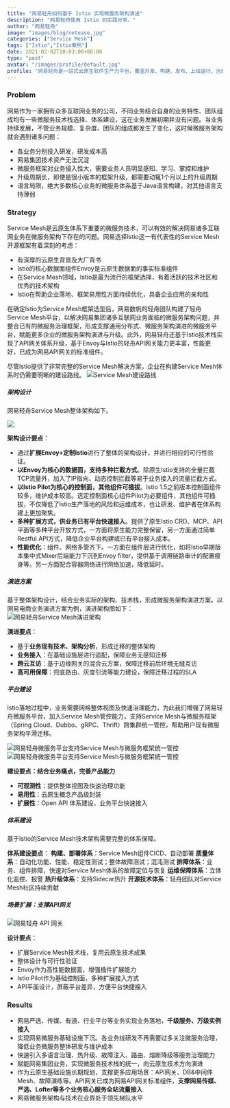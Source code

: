 ```yaml
---
title: "网易轻舟如何基于 Istio 实现微服务架构演进"
description: "网易轻舟使用 Istio 的实践分享。"
author: "网易轻舟"
image: "images/blog/netease.jpg"
categories: ["Service Mesh"]
tags: ["Istio","Istio案例"]
date: 2021-02-02T10:03:00+08:00
type: "post"
avatar: "/images/profile/default.jpg"
profile: "网易轻舟是一站式云原生软件生产力平台，覆盖开发、构建、发布、上线运行、治理和运维等环节，源自网易内部的大规模互联网业务实践，经过金融、制造、物流等行业客户的生产环境验证。"
---
```


### Problem

网易作为一家拥有众多互联网业务的公司，不同业务结合自身的业务特性、团队组成均有一些微服务技术栈选择、体系建设，这在业务发展初期并没有问题。当业务持续发展，不管业务规模、复杂度、团队的组成都发生了变化，这时候微服务架构就会遇到诸多问题：

- 各业务分别投入研发，研发成本高
- 网易集团技术资产无法沉淀
- 微服务框架对业务侵入性大，需要业务人员明显感知、学习、掌控和维护
- 升级周期长，即使是很小版本的框架升级，都需要动辄1个月以上的升级周期
- 语言局限，绝大多数核心业务的微服务体系基于Java语言构建，对其他语言支持薄弱

### Strategy

Service Mesh是云原生体系下重要的微服务技术，可以有效的解决网易诸多互联网业务在微服务架构下存在的问题。网易选择Istio这一有代表性的Service Mesh开源框架有着深刻的考虑：

- 有深厚的云原生背景及大厂背书
- Istio的核心数据面组件Envoy是云原生数据面的事实标准组件
- 在Service Mesh领域，Istio是最为流行的框架选择，有着活跃的技术社区和优秀的技术架构
- Istio在帮助企业落地、框架易用性方面持续优化，具备企业应用的亲和性

在确定Istio为Service Mesh框架选型后，网易数帆的轻舟团队构建了轻舟Service Mesh平台，以解决网易集团诸多互联网业务面临的微服务架构问题，并整合已有的微服务治理框架，形成支撑通用分布式、微服务架构演进的微服务平台，赋能更多企业的微服务架构演进与升级。此外，网易轻舟还基于Istio技术栈实现了API网关体系升级，基于Envoy与Istio的轻舟API网关能力更丰富，性能更好，已成为网易API网关的标准组件。

尽管Istio提供了非常完整的Service Mesh解决方案，企业在构建Service Mesh体系时仍需要明晰的建设路线。
![Service Mesh建设路线](008eGmZEly1gn9clbh23vj30ye0ow4b3.jpg)

##### 架构设计

网易轻舟Service Mesh整体架构如下。

![](008eGmZEly1gna7mmf7otj311s0u0wk1.jpg)

**架构设计要点**：

- 通过**扩展Envoy+定制Istio**进行了整体的架构设计，并进行相应的可行性验证。
- **以Envoy为核心的数据面，支持多种拦截方式**。除原生Istio支持的全量拦截TCP流量外，加入了IP指向、动态控制拦截等易于业务接入的流量拦截方式。
- **以Istio Pilot为核心的控制面，其他组件可插拔**。Istio 1.5之前版本控制面组件较多，维护成本较高。选定控制面核心组件Pilot为必要组件，其他组件可插拔，不仅降低了Istio生产落地的风险和运维成本，也让研发、维护者在体系构建上更加聚焦。
- **多种扩展方式，供业务已有平台快速接入**。提供了原生Istio CRD、MCP、API平面等多种平台开放方式，一方面将原生能力完整保留，另一方面通过简单Restful API方式，降低企业平台构建或已有平台接入成本。
- **性能优化**：组件、网络多管齐下。一方面在组件层进行优化，如将Istio早期版本集中式Mixer后端能力下沉到Envoy filter，提供基于调用链路审计的配置瘦身等。另一方面配合容器网络进行网络加速，降低延时。

##### 演进方案

基于整体架构设计，结合业务实际的架构、技术栈，形成微服务架构演进方案。以网易电商业务演进方案为例，演进架构图如下：
![网易轻舟Service Mesh演进架构](008eGmZEly1gn9gb6swd4j30y70u00vq.jpg)

**演进要点**：

- 基于**业务现有技术、架构分析**，形成迁移的整体架构
- **业务接入**：在基础设施层进行适配，保障业务无感知迁移
- **跨云互访**：基于边缘网关的混合云方案，保障迁移前后环境无缝互访
- **高可用保障**：兜底路由、灰度引流等能力建设，保障迁移过程的SLA

##### 平台建设

Istio落地过程中，业务需要网格整体视图及快速治理能力，为此我们增强了网易轻舟微服务平台，加入Service Mesh管控能力，支持Service Mesh与微服务框架（Spring Cloud、Dubbo、gRPC、Thrift）跨集群统一管控，帮助用户现有微服务架构平滑迁移。

![网易轻舟微服务平台支持Service Mesh与微服务框架统一管控](008eGmZEly1gn9gb550amj31o20u0jvv.jpg)
![网易轻舟微服务平台支持Service Mesh与微服务框架统一管控](008eGmZEly1gn9gb7jd9oj31o20u0gr3.jpg)

**建设要点：结合业务痛点，完善产品能力**

- **可观测性**：提供整体视图及快速治理功能
- **易用性**：云原生概念产品级封装
- **扩展性**：Open API 体系建设，业务平台快速接入

##### 体系建设

基于Istio的Service Mesh技术架构需要完整的体系保障。

**体系建设要点**：
**构建、部署体系**：Service Mesh组件CICD、自动部署
**质量体系**：自动化功能、性能、稳定性测试；整体故障测试；混沌测试
**排障体系**：业务、组件排障，快速对Service Mesh体系的故障定位与恢复
**运维保障体系**：立体化监控、报警
**热升级体系**：支持Sidecar热升
**开源技术体系**：轻舟团队对Service Mesh社区持续贡献

##### 场景扩展：支撑API网关

![网易轻舟 API 网关](008eGmZEly1gnaivfvbvuj30w60s4n1i.jpg)

**设计要点**：

- 扩展Service Mesh技术栈，复用云原生技术成果
- 整体设计与可行性验证
- Envoy作为高性能数据面，增强插件扩展能力
- Istio Pilot作为基础控制面，多种扩展接入方式
- API平面设计，屏蔽平台差异，方便平台快捷接入

### Results

- 网易严选、传媒、有道、行业平台等业务实现业务落地，**千级服务、万级实例接入**
- 实现网易微服务基础设施下沉。各业务线研发不再需要过多关注微服务治理，降低业务微服务整体研发与维护成本
- 快速引入多语言治理、热升级、故障注入、路由、熔断降级等服务治理能力
- 赋能网易集团业务，实现微服务技术栈的统一，向云原生技术方向演进
- 作为云原生基础设施长期规划，支撑更多应用场景：API网关、DB&中间件 Mesh、故障演练等。API网关已成为网易API网关标准组件，**支撑网易传媒、严选、Lofter等多个业务核心服务全站流量接入**
- 网易微服务架构与技术在业界处于领先梯队水平
